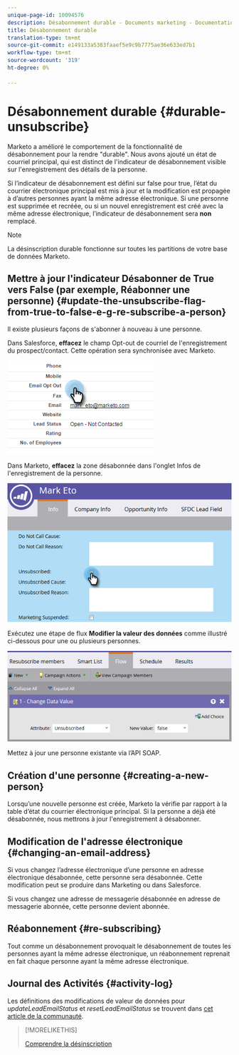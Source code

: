 ```yaml
---
unique-page-id: 10094576
description: Désabonnement durable - Documents marketing - Documentation du produit
title: Désabonnement durable
translation-type: tm+mt
source-git-commit: e149133a5383faaef5e9c9b7775ae36e633ed7b1
workflow-type: tm+mt
source-wordcount: '319'
ht-degree: 0%

---
```



# Désabonnement durable {#durable-unsubscribe}

Marketo a amélioré le comportement de la fonctionnalité de désabonnement pour la rendre &quot;durable&quot;. Nous avons ajouté un état de courriel principal, qui est distinct de l&#39;indicateur de désabonnement visible sur l&#39;enregistrement des détails de la personne.

Si l’indicateur de désabonnement est défini sur false pour true, l’état du courrier électronique principal est mis à jour et la modification est propagée à d’autres personnes ayant la même adresse électronique. Si une personne est supprimée et recréée, ou si un nouvel enregistrement est créé avec la même adresse électronique, l’indicateur de désabonnement sera **non** remplacé.

>[!NOTE]
>
>La désinscription durable fonctionne sur toutes les partitions de votre base de données Marketo.

## Mettre à jour l&#39;indicateur Désabonner de True vers False (par exemple, Réabonner une personne) {#update-the-unsubscribe-flag-from-true-to-false-e-g-re-subscribe-a-person}

Il existe plusieurs façons de s&#39;abonner à nouveau à une personne.

Dans Salesforce, **effacez** le champ Opt-out de courriel de l&#39;enregistrement du prospect/contact. Cette opération sera synchronisée avec Marketo.

![](assets/one.png)

Dans Marketo, **effacez** la zone désabonnée dans l&#39;onglet Infos de l&#39;enregistrement de la personne.

![](assets/two.png)

Exécutez une étape de flux **Modifier la valeur des données** comme illustré ci-dessous pour une ou plusieurs personnes.

![](assets/three.png)

Mettez à jour une personne existante via l’API SOAP.

## Création d&#39;une personne {#creating-a-new-person}

Lorsqu’une nouvelle personne est créée, Marketo la vérifie par rapport à la table d’état du courrier électronique principal. Si la personne a déjà été désabonnée, nous mettrons à jour l&#39;enregistrement à désabonner.

## Modification de l&#39;adresse électronique {#changing-an-email-address}

Si vous changez l’adresse électronique d’une personne en adresse électronique désabonnée, cette personne sera désabonnée. Cette modification peut se produire dans Marketing ou dans Salesforce.

Si vous changez une adresse de messagerie désabonnée en adresse de messagerie abonnée, cette personne devient abonnée.

## Réabonnement {#re-subscribing}

Tout comme un désabonnement provoquait le désabonnement de toutes les personnes ayant la même adresse électronique, un réabonnement reprenait en fait chaque personne ayant la même adresse électronique.

## Journal des Activités {#activity-log}

Les définitions des modifications de valeur de données pour *updateLeadEmailStatus* et *resetLeadEmailStatus* se trouvent dans [cet article de la communauté](http://nation.marketo.com/t5/Knowledgebase/Durable-Unsubscribe-Activity-Log/ta-p/252688).

>[!MORELIKETHIS]
>
>[Comprendre la désinscription](understanding-unsubscribe.md)

